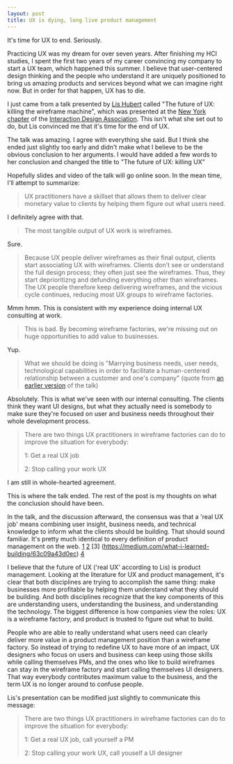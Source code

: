 ```yaml
---
layout: post
title: UX is dying, long live product management
---
```


It's time for UX to end. Seriously. 

Practicing UX was my dream for over seven years. After finishing my HCI studies, I spent the first two years of my career convincing my company to start a UX team, which happened this summer. I believe that user-centered design thinking and the people who understand it are uniquely positioned to bring us amazing products and services beyond what we can imagine right now. But in order for that happen, UX has to die.

I just came from a talk presented by [Lis Hubert](http://www.elisabethhubert.com/) called "The future of UX: killing the wireframe machine", which was presented at the [New York chapter](http://www.ixda.org/local/new-york-ixda) of the [Interaction Design Association](http://www.ixda.org/). This isn't what she set out to do, but Lis convinced me that it's time for the end of UX.

The talk was amazing. I agree with everything she said. But I think she ended just slightly too early and didn't make what I believe to be the obvious conclusion to her arguments. I would have added a few words to her conclusion and changed the title to "The future of UX: killing UX"

Hopefully slides and video of the talk will go online soon. In the mean time, I'll attempt to summarize:

>UX practitioners have a skillset that allows them to deliver clear monetary value to clients by helping them figure out what users need.

I definitely agree with that.

>The most tangible output of UX work is wireframes. 

Sure.

>Because UX people deliver wireframes as their final output, clients start associating UX with wireframes. Clients don't see or understand the full design process; they often just see the wireframes. Thus, they start deprioritizng and defunding everything other than wireframes. The UX people therefore keep delivering wireframes, and the vicious cycle continues, reducing most UX groups to wireframe factories.

Mmm hmm. This is consistent with my experience doing internal UX consulting at work.

>This is bad. By becoming wireframe factories, we're missing out on huge opportunities to add value to businesses.

Yup.

>What we should be doing is "Marrying business needs, user needs, technological capabilities in order to facilitate a human-centered relationship between a customer and one's company" (quote from [an earlier version](http://www.slideshare.net/lishubert/the-future-of-ux-killing-the-wireframe-machine) of the talk)

Absolutely. This is what we've seen with our internal consulting. The clients think they want UI designs, but what they actually need is somebody to make sure they're focused on user and business needs throughout their whole development process.

>There are two things UX practitioners in wireframe factories can do to improve the situation for everybody:
>
>1: Get a real UX job
>
>2: Stop calling your work UX

I am still in whole-hearted agreement.

This is where the talk ended. The rest of the post is my thoughts on what the conclusion should have been.

In the talk, and the discussion afterward, the consensus was that a 'real UX job' means combining user insight, business needs, and technical knowledge to inform what the clients should be building. That should sound familiar. It's pretty much identical to every definition of product management on the web. [1](http://www.mindtheproduct.com/2011/10/what-exactly-is-a-product-manager/) [2](http://umeshunni.com/2012/12/how-to-get-that-next-product-manager-job-at-google-etc/) [3] (https://medium.com/what-i-learned-building/63c09a43d0ec) [4](http://www.sachinrekhi.com/blog/2013/01/28/what-is-product-management)

I believe that the future of UX ('real UX' according to Lis) is product management. Looking at the literature for UX and product management, it's clear that both disciplines are trying to accomplish the same thing: make businesses  more profitable by helping them understand what they should be building. And both disciplines recognize that the key components of this are understanding users, understanding the business, and understanding the technology. The biggest difference is how companies view the roles: UX is a wireframe factory, and product is trusted to figure out what to build. 

People who are able to really understand what users need can clearly deliver more value in a product management position than a wireframe factory. So instead of trying to redefine UX to have more of an impact, UX designers who focus on users and business can keep using those skills while calling themselves PMs, and the ones who like to build wireframes can stay in the wireframe factory and start calling themselves UI designers. That way everybody contributes maximum value to the business, and the term UX is no longer around to confuse people.

Lis's presentation can be modified just slightly to communicate this message:

>There are two things UX practitioners in wireframe factories can do to improve the situation for everybody:
>
>1: Get a real UX job, call yourself a PM
>
>2: Stop calling your work UX, call youself a UI designer

